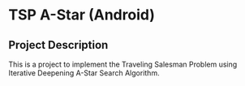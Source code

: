 # TSP A-Star (Android)

## Project Description
This is a project to implement the Traveling Salesman Problem using Iterative Deepening A-Star Search Algorithm.

